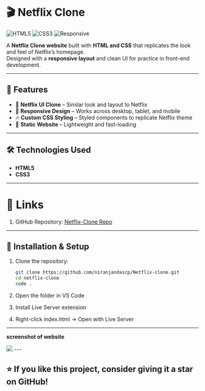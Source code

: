 # 🎬 Netflix Clone

![HTML5](https://img.shields.io/badge/HTML5-orange?logo=html5&logoColor=white)
![CSS3](https://img.shields.io/badge/CSS3-blue?logo=css3&logoColor=white)
![Responsive](https://img.shields.io/badge/Responsive-Yes-brightgreen)

A **Netflix Clone website** built with **HTML and CSS** that replicates the look and feel of Netflix’s homepage.  
Designed with a **responsive layout** and clean UI for practice in front-end development.  

---

## 🚀 Features

- 🎨 **Netflix UI Clone** – Similar look and layout to Netflix  
- 📱 **Responsive Design** – Works across desktop, tablet, and mobile  
- 🔥 **Custom CSS Styling** – Styled components to replicate Netflix theme  
- 📂 **Static Website** – Lightweight and fast-loading  

---

## 🛠️ Technologies Used

- **HTML5**  
- **CSS3**  

---

# 🔗 Links

1. GitHub Repository: [ Netflix-Clone Repo](https://github.com/niranjandascp/Netflix-clone)
---
## 📂 Installation & Setup

1. Clone the repository:
   ```bash
   git clone https://github.com/niranjandascp/Netflix-clone.git
   cd netflix-clone
   code .
2. Open the folder in VS Code

3. Install Live Server extension

4. Right-click index.html → Open with Live Server

---
 
**screenshot of website**
  
   <img src="./assets/images/netfix clone full ss.png"> 
---

## ⭐ If you like this project, consider giving it a star on GitHub!
